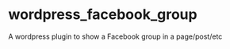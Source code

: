 wordpress_facebook_group
========================

A wordpress plugin to show a Facebook group in a page/post/etc